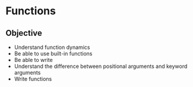 <!--
vim: ts=4:sw=4:nosi:et:tw=72:spell:nojs
-->

# Functions

## Objective

* Understand function dynamics
* Be able to use built-in functions
* Be able to write
* Understand the difference between positional arguments and keyword arguments
* Write functions 
